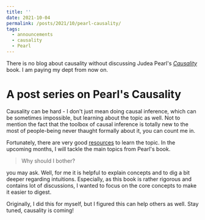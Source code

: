 ```yaml
---
title: ''
date: 2021-10-04
permalink: /posts/2021/10/pearl-causality/
tags:
  - announcements
  - causality
  - Pearl
---
```


There is no blog about causality without discussing Judea Pearl's [_Causality_](http://bayes.cs.ucla.edu/BOOK-2K/) book. I am paying my dept from now on.

# A post series on Pearl's Causality

Causality can be hard - I don't just mean doing causal inference, which can be sometimes impossible, but learning about the topic as well. Not to mention the fact that the toolbox of causal inference is totally new to the most of people-being never thaught formally about it, you can count me in.

Fortunately, there are very good [resources](/posts/2021/09/causality-resources/) to learn the topic. In the upcoming months, I will tackle the main topics from Pearl's book.

>Why should I bother?

you may ask. Well, for me it is helpful to explain concepts and to dig a bit deeper regarding intuitions. Especially, as this book is rather rigorous and contains lot of discussions, I wanted to focus on the core concepts to make it easier to digest.

Originally, I did this for myself, but I figured this can help others as well. Stay tuned, causality is coming!

